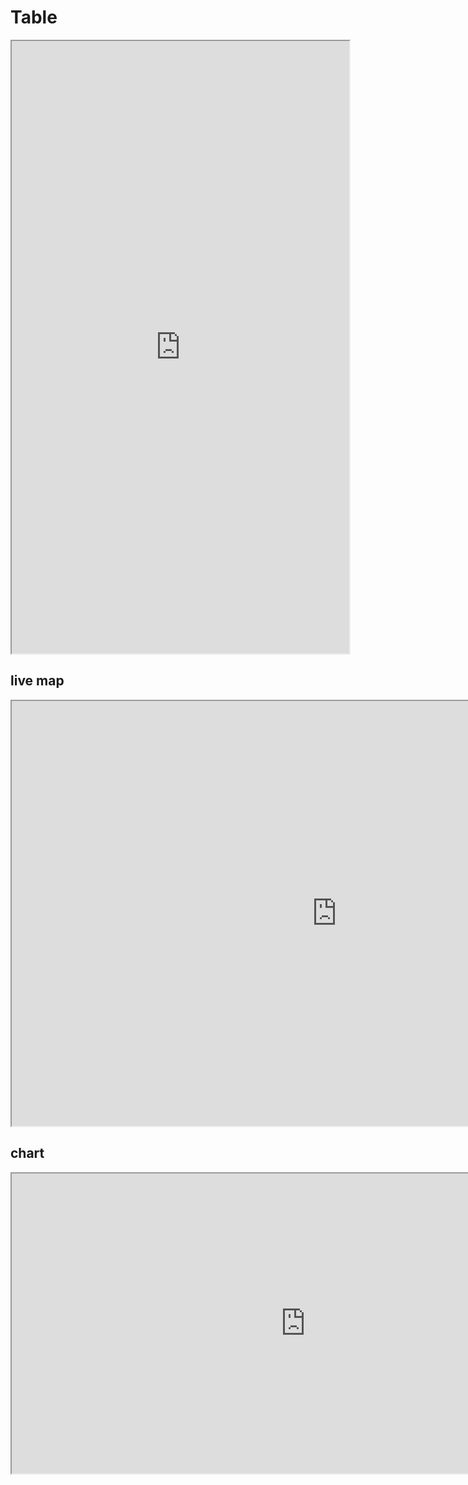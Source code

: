 # Table
<iframe src="https://drive.google.com/file/d/1cCR7UTMl99OoUFAEsq37ICwjCLfsObLw/view?usp=sharing" width="540" height="980"></iframe>

## live map
<iframe src="https://www.google.com/maps/d/embed?mid=1F1Dar4g_IjiQJh4XD7RdPZGwE_3afJC-" width="1040" height="680"></iframe>


## chart
<iframe src="https://nour-rabea.github.io/chartjs-bar./" width="940" height="480"></iframe>
